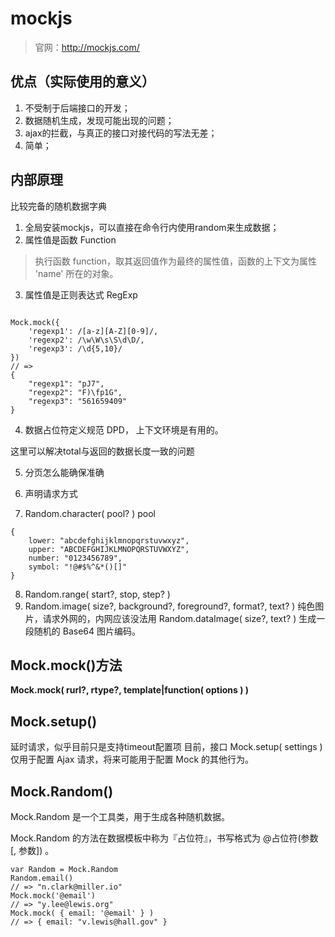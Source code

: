 

# mockjs
> 官网：http://mockjs.com/
## 优点（实际使用的意义）
1. 不受制于后端接口的开发；
2. 数据随机生成，发现可能出现的问题；
3. ajax的拦截，与真正的接口对接代码的写法无差；
4. 简单；




## 内部原理
比较完备的随机数据字典



1. 全局安装mockjs，可以直接在命令行内使用random来生成数据；
2. 属性值是函数 Function
> 执行函数 function，取其返回值作为最终的属性值，函数的上下文为属性 'name' 所在的对象。
3. 属性值是正则表达式 RegExp
```根据正则表达式 regexp 反向生成可以匹配它的字符串。用于生成自定义格式的字符串。

Mock.mock({
    'regexp1': /[a-z][A-Z][0-9]/,
    'regexp2': /\w\W\s\S\d\D/,
    'regexp3': /\d{5,10}/
})
// =>
{
    "regexp1": "pJ7",
    "regexp2": "F)\fp1G",
    "regexp3": "561659409"
}
```

4. 数据占位符定义规范 DPD， 上下文环境是有用的。

这里可以解决total与返回的数据长度一致的问题

5. 分页怎么能确保准确

6. 声明请求方式
7. Random.character( pool? ) pool
```
{
    lower: "abcdefghijklmnopqrstuvwxyz",
    upper: "ABCDEFGHIJKLMNOPQRSTUVWXYZ",
    number: "0123456789",
    symbol: "!@#$%^&*()[]"
}
```
8. Random.range( start?, stop, step? )
9. Random.image( size?, background?, foreground?, format?, text? )  纯色图片，请求外网的，内网应该没法用
Random.dataImage( size?, text? ) 生成一段随机的 Base64 图片编码。
## Mock.mock()方法
**Mock.mock( rurl?, rtype?, template|function( options ) )**

## Mock.setup()
延时请求，似乎目前只是支持timeout配置项
目前，接口 Mock.setup( settings ) 仅用于配置 Ajax 请求，将来可能用于配置 Mock 的其他行为。


## Mock.Random()
Mock.Random 是一个工具类，用于生成各种随机数据。

Mock.Random 的方法在数据模板中称为『占位符』，书写格式为 @占位符(参数 [, 参数]) 。
```
var Random = Mock.Random
Random.email()
// => "n.clark@miller.io"
Mock.mock('@email')
// => "y.lee@lewis.org"
Mock.mock( { email: '@email' } )
// => { email: "v.lewis@hall.gov" }
```


